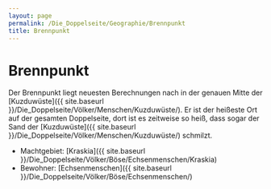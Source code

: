 ```yaml
---
layout: page
permalink: /Die_Doppelseite/Geographie/Brennpunkt
title: Brennpunkt
---
```


# Brennpunkt

Der Brennpunkt liegt neuesten Berechnungen nach in der genauen Mitte der [Kuzduwüste]({{ site.baseurl }}/Die_Doppelseite/Völker/Menschen/Kuzduwüste/). Er ist der heißeste Ort auf der gesamten Doppelseite, dort ist es zeitweise so heiß, dass sogar der Sand der [Kuzduwüste]({{ site.baseurl }}/Die_Doppelseite/Völker/Menschen/Kuzduwüste/) schmilzt.

- Machtgebiet: [Kraskia]({{ site.baseurl }}/Die_Doppelseite/Völker/Böse/Echsenmenschen/Kraskia)
- Bewohner: [Echsenmenschen]({{ site.baseurl }}/Die_Doppelseite/Völker/Böse/Echsenmenschen/)

